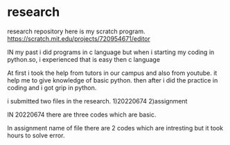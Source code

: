 # research
research repository
here is my scratch program.
https://scratch.mit.edu/projects/720954671/editor

IN my past i did programs in c language but when i starting my coding in python.so, i experienced that is easy then c language

At first i took the help from tutors in our campus and also from youtube.
it help me to give knowledge of basic python.
then after i did the practice in coding and i got grip in python.

i submitted two files in the research.
1)20220674
2)assignment
 
IN 20220674 there are three codes which are basic.

In assignment name of file there are 2 codes which are intresting but it took hours to solve error.
